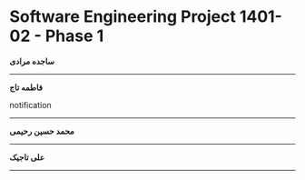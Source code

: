 # Software Engineering Project 1401-02 - Phase 1


**ساجده مرادی**


***

**فاطمه تاج**

  notification

***

**محمد حسین رحیمی**


***

**علی تاجیک**


***


